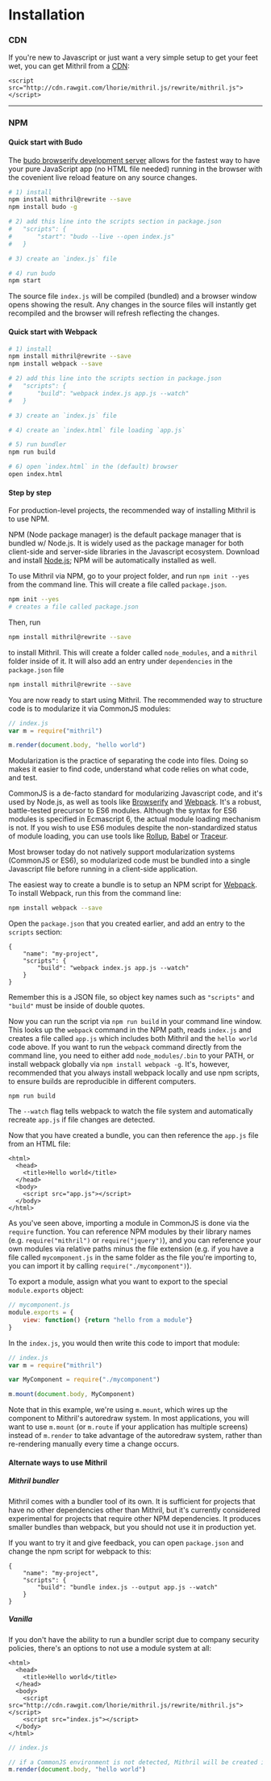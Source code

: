 # Installation

### CDN

If you're new to Javascript or just want a very simple setup to get your feet wet, you can get Mithril from a [CDN](https://en.wikipedia.org/wiki/Content_delivery_network):

```markup
<script src="http://cdn.rawgit.com/lhorie/mithril.js/rewrite/mithril.js"></script>
```

---

### NPM

#### Quick start with Budo

The [budo browserify development server](https://github.com/mattdesl/budo) 
allows for the fastest way to have your pure JavaScript app (no HTML file needed) 
running in the browser with the covenient live reload feature on any source changes.

```bash
# 1) install
npm install mithril@rewrite --save
npm install budo -g

# 2) add this line into the scripts section in package.json
#	"scripts": {
#		"start": "budo --live --open index.js"
#	}

# 3) create an `index.js` file

# 4) run budo
npm start
```

The source file `index.js` will be compiled (bundled) and a browser window opens showing the result.
Any changes in the source files will instantly get recompiled and the 
browser will refresh reflecting the changes.


#### Quick start with Webpack

```bash
# 1) install
npm install mithril@rewrite --save
npm install webpack --save

# 2) add this line into the scripts section in package.json
#	"scripts": {
#		"build": "webpack index.js app.js --watch"
#	}

# 3) create an `index.js` file

# 4) create an `index.html` file loading `app.js`

# 5) run bundler
npm run build

# 6) open `index.html` in the (default) browser
open index.html
```

#### Step by step

For production-level projects, the recommended way of installing Mithril is to use NPM.

NPM (Node package manager) is the default package manager that is bundled w/ Node.js. It is widely used as the package manager for both client-side and server-side libraries in the Javascript ecosystem. Download and install [Node.js](https://nodejs.org); NPM will be automatically installed as well.

To use Mithril via NPM, go to your project folder, and run `npm init --yes` from the command line. This will create a file called `package.json`.

```bash
npm init --yes
# creates a file called package.json
```

Then, run 

```bash
npm install mithril@rewrite --save
```

to install Mithril. This will create a folder called `node_modules`, and a `mithril` folder inside of it. It will also add an entry under `dependencies` in the `package.json` file

```bash
npm install mithril@rewrite --save
```

You are now ready to start using Mithril. The recommended way to structure code is to modularize it via CommonJS modules:

```javascript
// index.js
var m = require("mithril")

m.render(document.body, "hello world")
```

Modularization is the practice of separating the code into files. Doing so makes it easier to find code, understand what code relies on what code, and test.

CommonJS is a de-facto standard for modularizing Javascript code, and it's used by Node.js, as well as tools like [Browserify](http://browserify.org/) and [Webpack](https://webpack.js.org/). It's a robust, battle-tested precursor to ES6 modules. Although the syntax for ES6 modules is specified in Ecmascript 6, the actual module loading mechanism is not. If you wish to use ES6 modules despite the non-standardized status of module loading, you can use tools like [Rollup](http://rollupjs.org/), [Babel](https://babeljs.io/) or [Traceur](https://github.com/google/traceur-compiler).

Most browser today do not natively support modularization systems (CommonJS or ES6), so modularized code must be bundled into a single Javascript file before running in a client-side application.

The easiest way to create a bundle is to setup an NPM script for [Webpack](https://webpack.js.org/). To install Webpack, run this from the command line:

```bash
npm install webpack --save
```

Open the `package.json` that you created earlier, and add an entry to the `scripts` section:

```
{
	"name": "my-project",
	"scripts": {
		"build": "webpack index.js app.js --watch"
	}
}
```

Remember this is a JSON file, so object key names such as `"scripts"` and `"build"` must be inside of double quotes.

Now you can run the script via `npm run build` in your command line window. This looks up the `webpack` command in the NPM path, reads `index.js` and creates a file called `app.js` which includes both Mithril and the `hello world` code above. If you want to run the `webpack` command directly from the command line, you need to either add `node_modules/.bin` to your PATH, or install webpack globally via `npm install webpack -g`. It's, however, recommended that you always install webpack locally and use npm scripts, to ensure builds are reproducible in different computers.

```
npm run build
```

The `--watch` flag tells webpack to watch the file system and automatically recreate `app.js` if file changes are detected.

Now that you have created a bundle, you can then reference the `app.js` file from an HTML file:

```markup
<html>
  <head>
    <title>Hello world</title>
  </head>
  <body>
    <script src="app.js"></script>
  </body>
</html>
```

As you've seen above, importing a module in CommonJS is done via the `require` function. You can reference NPM modules by their library names (e.g. `require("mithril")` or `require("jquery")`), and you can reference your own modules via relative paths minus the file extension (e.g. if you have a file called `mycomponent.js` in the same folder as the file you're importing to, you can import it by calling `require("./mycomponent")`).

To export a module, assign what you want to export to the special `module.exports` object:

```javascript
// mycomponent.js
module.exports = {
	view: function() {return "hello from a module"}
}
```

In the `index.js`, you would then write this code to import that module:

```javascript
// index.js
var m = require("mithril")

var MyComponent = require("./mycomponent")

m.mount(document.body, MyComponent)
```

Note that in this example, we're using `m.mount`, which wires up the component to Mithril's autoredraw system. In most applications, you will want to use `m.mount` (or `m.route` if your application has multiple screens) instead of `m.render` to take advantage of the autoredraw system, rather than re-rendering manually every time a change occurs.

#### Alternate ways to use Mithril

##### Mithril bundler

Mithril comes with a bundler tool of its own. It is sufficient for projects that have no other dependencies other than Mithril, but it's currently considered experimental for projects that require other NPM dependencies. It produces smaller bundles than webpack, but you should not use it in production yet.

If you want to try it and give feedback, you can open `package.json` and change the npm script for webpack to this:

```
{
	"name": "my-project",
	"scripts": {
		"build": "bundle index.js --output app.js --watch"
	}
}
```

##### Vanilla

If you don't have the ability to run a bundler script due to company security policies, there's an options to not use a module system at all:

```markup
<html>
  <head>
    <title>Hello world</title>
  </head>
  <body>
    <script src="http://cdn.rawgit.com/lhorie/mithril.js/rewrite/mithril.js"></script>
    <script src="index.js"></script>
  </body>
</html>
```

```javascript
// index.js

// if a CommonJS environment is not detected, Mithril will be created in the global scope
m.render(document.body, "hello world")
```
